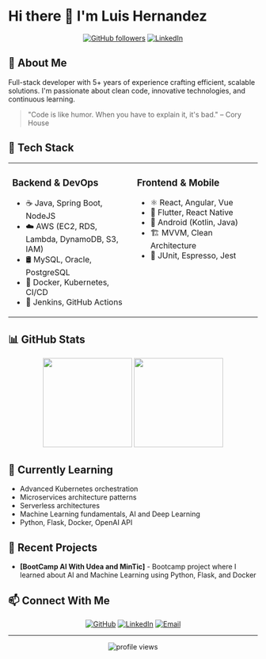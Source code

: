 # Hi there 👋 I'm Luis Hernandez

<div align="center">
  
[![GitHub followers](https://img.shields.io/github/followers/luig2-prog?style=social)](https://github.com/luig2-prog)
[![LinkedIn](https://img.shields.io/badge/LinkedIn-Connect-blue)](https://www.linkedin.com/in/luis-hernandez-jimenez-55986318a/)
<!-- [![Website](https://img.shields.io/badge/Portfolio-Visit-brightgreen)](https://luishernandez.dev) -->

</div>

## 💼 About Me

Full-stack developer with 5+ years of experience crafting efficient, scalable solutions. I'm passionate about clean code, innovative technologies, and continuous learning.

> "Code is like humor. When you have to explain it, it's bad." – Cory House

## 🚀 Tech Stack

<table>
  <tr>
    <td valign="top" width="50%">
      <h3>Backend & DevOps</h3>
      <ul>
        <li>☕ Java, Spring Boot, NodeJS</li>
        <li>☁️ AWS (EC2, RDS, Lambda, DynamoDB, S3, IAM)</li>
        <li>🛢️ MySQL, Oracle, PostgreSQL</li>
        <li>🐳 Docker, Kubernetes, CI/CD</li>
        <li>🔄 Jenkins, GitHub Actions</li>
      </ul>
    </td>
    <td valign="top" width="50%">
      <h3>Frontend & Mobile</h3>
      <ul>
        <li>⚛️ React, Angular, Vue</li>
        <li>📱 Flutter, React Native</li>
        <li>🤖 Android (Kotlin, Java)</li>
        <li>🏗️ MVVM, Clean Architecture</li>
        <li>🧪 JUnit, Espresso, Jest</li>
      </ul>
    </td>
  </tr>
</table>

## 📊 GitHub Stats

<div align="center">
  <img height="180em" src="https://github-readme-stats.vercel.app/api?username=luig2-prog&show_icons=true&theme=radical&include_all_commits=true&count_private=true"/>
  <img height="180em" src="https://github-readme-stats.vercel.app/api/top-langs/?username=luig2-prog&layout=compact&langs_count=7&theme=radical"/>
</div>

## 🌱 Currently Learning

- Advanced Kubernetes orchestration
- Microservices architecture patterns
- Serverless architectures
- Machine Learning fundamentals, AI and Deep Learning
- Python, Flask, Docker, OpenAI API

## 🔭 Recent Projects

- **[BootCamp AI With Udea and MinTic]** - Bootcamp project where I learned about AI and Machine  Learning using Python, Flask, and Docker

## 📫 Connect With Me

<div align="center">
  
[![GitHub](https://img.shields.io/badge/GitHub-luig2--prog-181717?style=for-the-badge&logo=github)](https://github.com/luig2-prog)
[![LinkedIn](https://img.shields.io/badge/LinkedIn-Luis_Hernandez-0077B5?style=for-the-badge&logo=linkedin)](https://www.linkedin.com/in/luis-hernandez-jimenez-55986318a/)
[![Email](https://img.shields.io/badge/Email-Contact_Me-D14836?style=for-the-badge&logo=gmail)](mailto:luisjimenezh8@gmail.com)

</div>

---

<div align="center">
  <img src="https://komarev.com/ghpvc/?username=luig2-prog&label=Profile%20views&color=0e75b6&style=flat" alt="profile views" />
</div>

<!--
**luig2-prog/luig2-prog** is a ✨ _special_ ✨ repository because its `README.md` (this file) appears on your GitHub profile.

Here are some ideas to get you started:

- 🔭 I'm currently working on ...
- 🌱 I'm currently learning ...
- 👯 I'm looking to collaborate on ...
- 🤔 I'm looking for help with ...
- 💬 Ask me about ...
- 📫 How to reach me: ...
- 😄 Pronouns: ...
- ⚡ Fun fact: ...
-->

